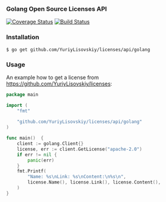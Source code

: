 ### Golang Open Source Licenses API
[![Coverage Status](https://coveralls.io/repos/github/YuriyLisovskiy/licenses/badge.svg)](https://coveralls.io/github/YuriyLisovskiy/licenses)
[![Build Status](https://travis-ci.org/YuriyLisovskiy/licenses.svg?branch=master)](https://travis-ci.org/YuriyLisovskiy/licenses)

### Installation
```
$ go get github.com/YuriyLisovskiy/licenses/api/golang
```
### Usage

An example how to get a license from https://github.com/YuriyLisovskiy/licenses:

```go
package main

import (
	"fmt"
	
	"github.com/YuriyLisovskiy/licenses/api/golang"
)

func main()  {
	client := golang.Client{}
	license, err := client.GetLicense("apache-2.0")
	if err != nil {
		panic(err)
	}
	fmt.Printf(
		"Name: %s\nLink: %s\nContent:\n%s\n",
		license.Name(), license.Link(), license.Content(),
	)
}
```

